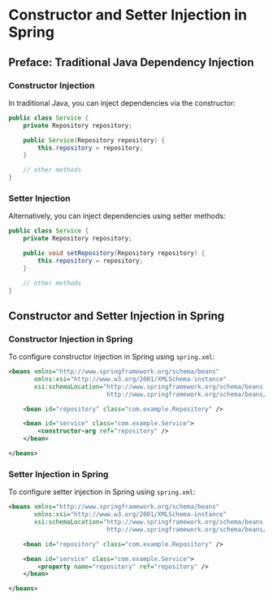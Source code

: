 # Constructor and Setter Injection in Spring

## Preface: Traditional Java Dependency Injection

### Constructor Injection
In traditional Java, you can inject dependencies via the constructor:

```java
public class Service {
    private Repository repository;

    public Service(Repository repository) {
        this.repository = repository;
    }

    // other methods
}
```

### Setter Injection
Alternatively, you can inject dependencies using setter methods:

```java
public class Service {
    private Repository repository;

    public void setRepository(Repository repository) {
        this.repository = repository;
    }

    // other methods
}
```

## Constructor and Setter Injection in Spring

### Constructor Injection in Spring

To configure constructor injection in Spring using `spring.xml`:

```xml
<beans xmlns="http://www.springframework.org/schema/beans"
       xmlns:xsi="http://www.w3.org/2001/XMLSchema-instance"
       xsi:schemaLocation="http://www.springframework.org/schema/beans
                           http://www.springframework.org/schema/beans/spring-beans.xsd">

    <bean id="repository" class="com.example.Repository" />

    <bean id="service" class="com.example.Service">
        <constructor-arg ref="repository" />
    </bean>

</beans>
```

### Setter Injection in Spring

To configure setter injection in Spring using `spring.xml`:

```xml
<beans xmlns="http://www.springframework.org/schema/beans"
       xmlns:xsi="http://www.w3.org/2001/XMLSchema-instance"
       xsi:schemaLocation="http://www.springframework.org/schema/beans
                           http://www.springframework.org/schema/beans/spring-beans.xsd">

    <bean id="repository" class="com.example.Repository" />

    <bean id="service" class="com.example.Service">
        <property name="repository" ref="repository" />
    </bean>

</beans>
```
